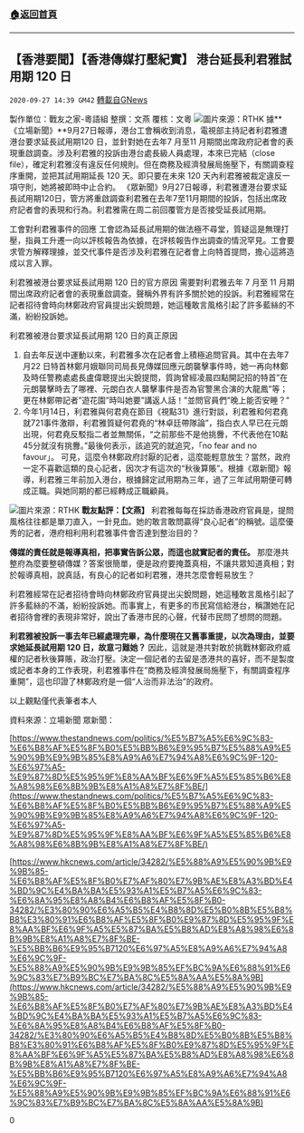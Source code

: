 ###  [:house:返回首頁](https://github.com/ourhimalayas/txt)
---

## 【香港要聞】【香港傳媒打壓紀實】 港台延長利君雅試用期 120 日　
`2020-09-27 14:39 GM42` [轉載自GNews](https://gnews.org/zh-hant/386990/)

製作單位：戰友之家-粵語組
整撰：文燕
覆核：文粵
![]()![](https://s3.amazonaws.com/gnews-media-offload/wp-content/uploads/2020/09/27142513/HKTWCT2020M02200021.jpg)圖片來源：RTHK
據**《立場新聞》**9月27日報導，港台工會稱收到消息，電視部主持記者利君雅遭港台要求延長試用期120 日，並針對她在去年7 月至11 月期間出席政府記者會的表現重啟調查。涉及利君雅的投訴由港台處長級人員處理，本來已完結（close file），確定利君雅沒有違反任何規則。但在商務及經濟發展局施壓下，有關調查程序重開，並把其試用期延長 120 天。即只要在未來 120 天內利君雅被裁定違反一項守則，她將被即時中止合約。
《眾新聞》9月27日報導，利君雅遭港台要求延長試用期120日，管方將重啟調查利君雅在去年7至11月期間的投訴，包括出席政府記者會的表現和行為。利君雅需在周二前回覆管方是否接受延長試用期。

工會對利君雅事件的回應
工會認為延長試用期的做法極不尋堂，質疑這是無理打壓，指員工升遷一向以評核報告為依據，在評核報告作出調查的情況罕見。工會要求管方解釋理據，並交代事件是否涉及利君雅在記者會上向特首提問，擔心這將造成以言入罪。

利君雅被港台要求延長試用期 120 日的官方原因
需要對利君雅去年 7 月至 11 月期間出席政府記者會的表現重啟調查。聲稱外界有許多關於她的投訴。利君雅經常在記者招待會時向林鄭政府官員提出尖銳問題，她這種敢言風格引起了許多藍絲的不滿，紛紛投訴她。

利君雅被港台要求延長試用期 120 日的真正原因

1. 自去年反送中運動以來，利君雅多次在記者會上積極追問官員。其中在去年7 月22 日特首林鄭月娥聯同司局長見傳媒回應元朗襲擊事件時，她一再向林鄭及時任警務處處長盧偉聰提出尖銳提問，質詢曾經凌晨四點開記招的特首”在元朗襲擊時去了哪裡、元朗白衣人襲擊事件是否為官警黑合演的大龍鳳”等；更在林鄭帶記者”遊花園”時叫她要”講返人話！”並問官員們”晚上能否安睡？”
2. 今年1月14日，利君雅與何君堯在節目《視點31》進行對談，利君雅和何君堯就721事件激辯，利君雅質疑何君堯的“林卓廷帶隊論”，指白衣人早已在元朗出現，何君堯反駁指二者並無關係，“之前那些不是他挑釁，不代表他在10點45分就沒有挑釁。”最後何表示，該追究的就追究，「no fear and no favour」。
可見，這麼令林鄭政府討厭的記者，這麼能輕意放生？當然，政府一定不喜歡這類的良心記者，因次才有這次的“秋後算賬”。根據《眾新聞》報導，利君雅三年前加入港台，根據歸定試用期為三年，過了三年試用期便可轉成正職。與她同期的都已經轉成正職顧員。

![]()![](https://s3.amazonaws.com/gnews-media-offload/wp-content/uploads/2020/09/27142643/Untitled-1-03_K4yvK_1200x0.png)圖片來源：RTHK
**戰友點評：【文燕】**
     利君雅每每在採訪香港政府官員是，提問風格往往都是單刀直入，一針見血。她的敢言敢問贏得“良心記者”的稱號。這麼優秀的記者，港府相利用利君雅事件會否達到整治目的？

**傳媒的責任就是報導真相，把事實告訴公眾，而這也就實記者的責任。**
那麼港共整府為麼要整頓傳媒？答案很簡單，便是政府要掩蓋真相，不讓共眾知道真相；對於報導真相，說真話，有良心的記者如利君雅，港共怎麼會輕易放生？

利君雅經常在記者招待會時向林鄭政府官員提出尖銳問題，她這種敢言風格引起了許多藍絲的不滿，紛紛投訴她。而事實上，有更多的市民寫信給港台，稱讚她在記者招待會裡的表現非常好，說出了香港市民的心聲，代替市民問了想問的問題。

**利君雅被投訴一事去年已經處理完畢，為什麼現在又舊事重提，以次為理由，並要求她延長試用期 120 日，故意刁難她？**
因此，這就是港共對敢於挑戰林鄭政府威權的記者秋後算賬，政治打壓。決定一個記者的去留是憑港共的喜好，而不是製度或記者本身的工作表現，利君雅事件在“商務及經濟發展局施壓下，有關調查程序重開”，這也印證了林鄭政府是一個“人治而非法治”的政府。

以上觀點僅代表筆者本人

資料來源：立場新聞 眾新聞：

[https://www.thestandnews.com/politics/%E5%B7%A5%E6%9C%83-%E6%B8%AF%E5%8F%B0%E5%BB%B6%E9%95%B7%E5%88%A9%E5%90%9B%E9%9B%85%E8%A9%A6%E7%94%A8%E6%9C%9F-120-%E6%97%A5-%E9%87%8D%E5%95%9F%E8%AA%BF%E6%9F%A5%E5%85%B6%E8%A8%98%E6%8B%9B%E8%A1%A8%E7%8F%BE/](https://www.thestandnews.com/politics/%E5%B7%A5%E6%9C%83-%E6%B8%AF%E5%8F%B0%E5%BB%B6%E9%95%B7%E5%88%A9%E5%90%9B%E9%9B%85%E8%A9%A6%E7%94%A8%E6%9C%9F-120-%E6%97%A5-%E9%87%8D%E5%95%9F%E8%AA%BF%E6%9F%A5%E5%85%B6%E8%A8%98%E6%8B%9B%E8%A1%A8%E7%8F%BE/)

[https://www.hkcnews.com/article/34282/%E5%88%A9%E5%90%9B%E9%9B%85-%E6%B8%AF%E5%8F%B0%E7%AF%80%E7%9B%AE%E8%A3%BD%E4%BD%9C%E4%BA%BA%E5%93%A1%E5%B7%A5%E6%9C%83-%E6%8A%95%E8%A8%B4%E6%B8%AF%E5%8F%B0-34282/%E3%80%90%E6%A5%B5%E4%B8%8D%E5%B0%8B%E5%B8%B8%E3%80%91%E6%B8%AF%E5%8F%B0%E9%87%8D%E5%95%9F%E8%AA%BF%E6%9F%A5%E5%87%BA%E5%B8%AD%E8%A8%98%E6%8B%9B%E8%A1%A8%E7%8F%BE-%E5%BB%B6%E9%95%B7120%E6%97%A5%E8%A9%A6%E7%94%A8%E6%9C%9F-%E5%88%A9%E5%90%9B%E9%9B%85%EF%BC%9A%E6%88%91%E6%9C%83%E7%B9%BC%E7%BA%8C%E5%8A%AA%E5%8A%9B](https://www.hkcnews.com/article/34282/%E5%88%A9%E5%90%9B%E9%9B%85-%E6%B8%AF%E5%8F%B0%E7%AF%80%E7%9B%AE%E8%A3%BD%E4%BD%9C%E4%BA%BA%E5%93%A1%E5%B7%A5%E6%9C%83-%E6%8A%95%E8%A8%B4%E6%B8%AF%E5%8F%B0-34282/%E3%80%90%E6%A5%B5%E4%B8%8D%E5%B0%8B%E5%B8%B8%E3%80%91%E6%B8%AF%E5%8F%B0%E9%87%8D%E5%95%9F%E8%AA%BF%E6%9F%A5%E5%87%BA%E5%B8%AD%E8%A8%98%E6%8B%9B%E8%A1%A8%E7%8F%BE-%E5%BB%B6%E9%95%B7120%E6%97%A5%E8%A9%A6%E7%94%A8%E6%9C%9F-%E5%88%A9%E5%90%9B%E9%9B%85%EF%BC%9A%E6%88%91%E6%9C%83%E7%B9%BC%E7%BA%8C%E5%8A%AA%E5%8A%9B)

0
